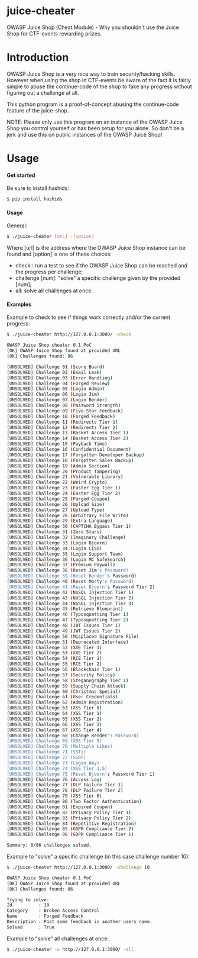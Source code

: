 # juice-cheater
OWASP Juice Shop (Cheat Module) - Why you shouldn't use the Juice Shop for CTF-events rewarding prizes.

# Introduction
OWASP Juice Shop is a very nice way to train security/hacking skills. However when using the shop in CTF-events be aware of the fact it is fairly simple to abuse the continue-code of the shop to fake any progress without figuring out a challenge at all. 

This python program is a proof-of-concept abusing the continue-code feature of the juice-shop. 

NOTE: Please only use this program on an instance of the OWASP Juice Shop you control yourself or has been setup for you alone. So don't be a jerk and use this on public instances of the OWASP Juice Shop!

# Usage
#### Get started
Be sure to install hashids:
```sh
$ pip install hashids
```
#### Usage
General:
```sh
$ ./juice-cheater [urL] -[option]  
```
Where [url] is the address where the OWASP Juice Shop instance can be found and [option] is one of these choices:
  - check : run a test to see if the OWASP Juice Shop can be reached and the progress per challenge;
  - challenge [num]: "solve" a specific challenge given by the provided [num];
  - all: solve all challenges at once.

#### Examples
Example to check to see if things work correctly and/or the current progress:
```sh
$ ./juice-cheater http://127.0.0.1:3000/ -check

OWASP Juice Shop cheater 0.1 PoC
[OK] OWASP Juice Shop found at provided URL
[OK] Challenges found: 86

[UNSOLVED] Challenge 01 (Score Board)
[UNSOLVED] Challenge 02 (Email Leak)
[UNSOLVED] Challenge 03 (Error Handling)
[UNSOLVED] Challenge 04 (Forged Review)
[UNSOLVED] Challenge 05 (Login Admin)
[UNSOLVED] Challenge 06 (Login Jim)
[UNSOLVED] Challenge 07 (Login Bender)
[UNSOLVED] Challenge 08 (Password Strength)
[UNSOLVED] Challenge 09 (Five-Star Feedback)
[UNSOLVED] Challenge 10 (Forged Feedback)
[UNSOLVED] Challenge 11 (Redirects Tier 1)
[UNSOLVED] Challenge 12 (Redirects Tier 2)
[UNSOLVED] Challenge 13 (Basket Access Tier 1)
[UNSOLVED] Challenge 14 (Basket Access Tier 2)
[UNSOLVED] Challenge 15 (Payback Time)
[UNSOLVED] Challenge 16 (Confidential Document)
[UNSOLVED] Challenge 17 (Forgotten Developer Backup)
[UNSOLVED] Challenge 18 (Forgotten Sales Backup)
[UNSOLVED] Challenge 19 (Admin Section)
[UNSOLVED] Challenge 20 (Product Tampering)
[UNSOLVED] Challenge 21 (Vulnerable Library)
[UNSOLVED] Challenge 22 (Weird Crypto)
[UNSOLVED] Challenge 23 (Easter Egg Tier 1)
[UNSOLVED] Challenge 24 (Easter Egg Tier 2)
[UNSOLVED] Challenge 25 (Forged Coupon)
[UNSOLVED] Challenge 26 (Upload Size)
[UNSOLVED] Challenge 27 (Upload Type)
[UNSOLVED] Challenge 28 (Arbitrary File Write)
[UNSOLVED] Challenge 29 (Extra Language)
[UNSOLVED] Challenge 30 (CAPTCHA Bypass Tier 1)
[UNSOLVED] Challenge 31 (Zero Stars)
[UNSOLVED] Challenge 32 (Imaginary Challenge)
[UNSOLVED] Challenge 33 (Login Bjoern)
[UNSOLVED] Challenge 34 (Login CISO)
[UNSOLVED] Challenge 35 (Login Support Team)
[UNSOLVED] Challenge 36 (Login MC SafeSearch)
[UNSOLVED] Challenge 37 (Premium Paywall)
[UNSOLVED] Challenge 38 (Reset Jim's Password)
[UNSOLVED] Challenge 39 (Reset Bender's Password)
[UNSOLVED] Challenge 40 (Reset Morty's Password)
[UNSOLVED] Challenge 41 (Reset Bjoern's Password Tier 2)
[UNSOLVED] Challenge 42 (NoSQL Injection Tier 1)
[UNSOLVED] Challenge 43 (NoSQL Injection Tier 2)
[UNSOLVED] Challenge 44 (NoSQL Injection Tier 3)
[UNSOLVED] Challenge 45 (Retrieve Blueprint)
[UNSOLVED] Challenge 46 (Typosquatting Tier 1)
[UNSOLVED] Challenge 47 (Typosquatting Tier 2)
[UNSOLVED] Challenge 48 (JWT Issues Tier 1)
[UNSOLVED] Challenge 49 (JWT Issues Tier 2)
[UNSOLVED] Challenge 50 (Misplaced Signature File)
[UNSOLVED] Challenge 51 (Deprecated Interface)
[UNSOLVED] Challenge 52 (XXE Tier 1)
[UNSOLVED] Challenge 53 (XXE Tier 2)
[UNSOLVED] Challenge 54 (RCE Tier 1)
[UNSOLVED] Challenge 55 (RCE Tier 2)
[UNSOLVED] Challenge 56 (Blockchain Tier 1)
[UNSOLVED] Challenge 57 (Security Policy)
[UNSOLVED] Challenge 58 (Steganography Tier 1)
[UNSOLVED] Challenge 59 (Supply Chain Attack)
[UNSOLVED] Challenge 60 (Christmas Special)
[UNSOLVED] Challenge 61 (User Credentials)
[UNSOLVED] Challenge 62 (Admin Registration)
[UNSOLVED] Challenge 63 (XSS Tier 0)
[UNSOLVED] Challenge 64 (XSS Tier 1)
[UNSOLVED] Challenge 65 (XSS Tier 2)
[UNSOLVED] Challenge 66 (XSS Tier 3)
[UNSOLVED] Challenge 67 (XSS Tier 4)
[UNSOLVED] Challenge 68 (Change Bender's Password)
[UNSOLVED] Challenge 69 (XSS Tier 5)
[UNSOLVED] Challenge 70 (Multiple Likes)
[UNSOLVED] Challenge 71 (SSTi)
[UNSOLVED] Challenge 72 (SSRF)
[UNSOLVED] Challenge 73 (Login Amy)
[UNSOLVED] Challenge 74 (XSS Tier 1.5)
[UNSOLVED] Challenge 75 (Reset Bjoern's Password Tier 1)
[UNSOLVED] Challenge 76 (Access Log)
[UNSOLVED] Challenge 77 (DLP Failure Tier 1)
[UNSOLVED] Challenge 78 (DLP Failure Tier 2)
[UNSOLVED] Challenge 79 (XSS Tier 6)
[UNSOLVED] Challenge 80 (Two Factor Authentication)
[UNSOLVED] Challenge 81 (Expired Coupon)
[UNSOLVED] Challenge 82 (Privacy Policy Tier 1)
[UNSOLVED] Challenge 83 (Privacy Policy Tier 2)
[UNSOLVED] Challenge 84 (Repetitive Registration)
[UNSOLVED] Challenge 85 (GDPR Compliance Tier 2)
[UNSOLVED] Challenge 86 (GDPR Compliance Tier 1)

Summary: 0/86 challenges solved.
```
Example to "solve" a specific challenge (in this case challenge number 10):
```sh
$ ./juice-cheater http://127.0.0.1:3000/ -challenge 10

OWASP Juice Shop cheater 0.1 PoC
[OK] OWASP Juice Shop found at provided URL
[OK] Challenges found: 86

Trying to solve:
Id          : 10
Category    : Broken Access Control
Name        : Forged Feedback
Description : Post some feedback in another users name.
Solved      : True
```
Example to "solve" all challenges at once:
```sh
$ ./juice-cheater -u http://127.0.0.1:3000/ -all
```
